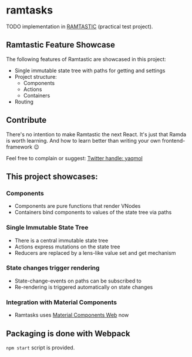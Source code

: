 # ramtasks

TODO implementation in [RAMTASTIC](https://github.com/jaqmol/ramtasks) (practical test project).

## Ramtastic Feature Showcase

The following features of Ramtastic are showcased in this project:

- Single immutable state tree with paths for getting and settings
- Project structure:
  - Components
  - Actions
  - Containers
- Routing

## Contribute
There's no intention to make Ramtastic the next React. It's just that Ramda is worth learning. And how to learn better than writing your own frontend-framework 😉

Feel free to complain or suggest: [Twitter handle: yaqmol](https://twitter.com/yaqmol)

## This project showcases:

### Components
- Components are pure functions that render VNodes
- Containers bind components to values of the state tree via paths

### Single Immutable State Tree
- There is a central immutable state tree
- Actions express mutations on the state tree
- Reducers are replaced by a lens-like value set and get mechanism

### State changes trigger rendering
- State-change-events on paths can be subscribed to
- Re-rendering is triggered automatically on state changes

### Integration with Material Components
- Ramtasks uses [Material Components Web](https://material-components.github.io/material-components-web-catalog/#/) now

## Packaging is done with Webpack

`npm start` script is provided.
